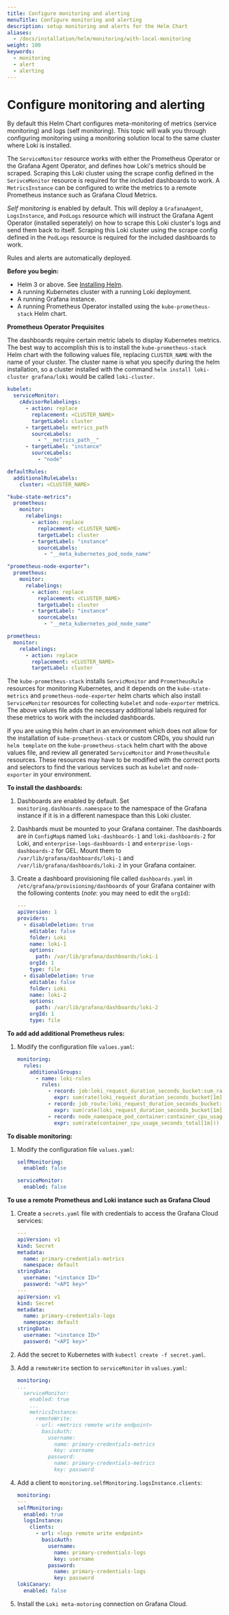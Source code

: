 ```yaml
---
title: Configure monitoring and alerting
menuTitle: Configure monitoring and alerting
description: setup monitoring and alerts for the Helm Chart
aliases:
  - /docs/installation/helm/monitoring/with-local-monitoring
weight: 100
keywords:
  - monitoring
  - alert
  - alerting
---
```


# Configure monitoring and alerting

By default this Helm Chart configures meta-monitoring of metrics (service monitoring) and logs (self monitoring). This topic will walk you through configuring monitoring using a monitoring solution local to the same cluster where Loki is installed.

The `ServiceMonitor` resource works with either the Prometheus Operator or the Grafana Agent Operator, and defines how Loki's metrics should be scraped. Scraping this Loki cluster using the scrape config defined in the `SerivceMonitor` resource is required for the included dashboards to work. A `MetricsInstance` can be configured to write the metrics to a remote Prometheus instance such as Grafana Cloud Metrics.

_Self monitoring_ is enabled by default. This will deploy a `GrafanaAgent`, `LogsInstance`, and `PodLogs` resource which will instruct the Grafana Agent Operator (installed seperately) on how to scrape this Loki cluster's logs and send them back to itself. Scraping this Loki cluster using the scrape config defined in the `PodLogs` resource is required for the included dashboards to work.

Rules and alerts are automatically deployed.

**Before you begin:**

- Helm 3 or above. See [Installing Helm](https://helm.sh/docs/intro/install/).
- A running Kubernetes cluster with a running Loki deployment.
- A running Grafana instance.
- A running Prometheus Operator installed using the `kube-prometheus-stack` Helm chart.

**Prometheus Operator Prequisites**

The dashboards require certain metric labels to display Kubernetes metrics. The best way to accomplish this is to install the `kube-prometheus-stack` Helm chart with the following values file, replacing `CLUSTER_NAME` with the name of your cluster. The cluster name is what you specify during the helm installation, so a cluster installed with the command `helm install loki-cluster grafana/loki` would be called `loki-cluster`.

```yaml
kubelet:
  serviceMonitor:
    cAdvisorRelabelings:
      - action: replace
        replacement: <CLUSTER_NAME>
        targetLabel: cluster
      - targetLabel: metrics_path
        sourceLabels:
          - "__metrics_path__"
      - targetLabel: "instance"
        sourceLabels:
          - "node"

defaultRules:
  additionalRuleLabels:
    cluster: <CLUSTER_NAME>

"kube-state-metrics":
  prometheus:
    monitor:
      relabelings:
        - action: replace
          replacement: <CLUSTER_NAME>
          targetLabel: cluster
        - targetLabel: "instance"
          sourceLabels:
            - "__meta_kubernetes_pod_node_name"

"prometheus-node-exporter":
  prometheus:
    monitor:
      relabelings:
        - action: replace
          replacement: <CLUSTER_NAME>
          targetLabel: cluster
        - targetLabel: "instance"
          sourceLabels:
            - "__meta_kubernetes_pod_node_name"

prometheus:
  monitor:
    relabelings:
      - action: replace
        replacement: <CLUSTER_NAME>
        targetLabel: cluster
```

The `kube-prometheus-stack` installs `ServicMonitor` and `PrometheusRule` resources for monitoring Kubernetes, and it depends on the `kube-state-metrics` and `prometheus-node-exporter` helm charts which also install `ServiceMonitor` resources for collecting `kubelet` and `node-exporter` metrics. The above values file adds the necessary additional labels required for these metrics to work with the included dashboards.

If you are using this helm chart in an environment which does not allow for the installation of `kube-prometheus-stack` or custom CRDs, you should run `helm template` on the `kube-prometheus-stack` helm chart with the above values file, and review all generated `ServiceMonitor` and `PrometheusRule` resources. These resources may have to be modified with the correct ports and selectors to find the various services such as `kubelet` and `node-exporter` in your environment.

**To install the dashboards:**

1. Dashboards are enabled by default. Set `monitoring.dashboards.namespace` to the namespace of the Grafana instance if it is in a different namespace than this Loki cluster.
1. Dashbards must be mounted to your Grafana container. The dashboards are in `ConfigMap`s named `loki-dashboards-1` and `loki-dashboards-2` for Loki, and `enterprise-logs-dashboards-1` and `enterprise-logs-dashboards-2` for GEL. Mount them to `/var/lib/grafana/dashboards/loki-1` and `/var/lib/grafana/dashboards/loki-2` in your Grafana container.
1. Create a dashboard provisioning file called `dashboards.yaml` in `/etc/grafana/provisioning/dashboards` of your Grafana container with the following contents (_note_: you may need to edit the `orgId`):

   ```yaml
   ---
   apiVersion: 1
   providers:
     - disableDeletion: true
       editable: false
       folder: Loki
       name: loki-1
       options:
         path: /var/lib/grafana/dashboards/loki-1
       orgId: 1
       type: file
     - disableDeletion: true
       editable: false
       folder: Loki
       name: loki-2
       options:
         path: /var/lib/grafana/dashboards/loki-2
       orgId: 1
       type: file
   ```

**To add add additional Prometheus rules:**

1. Modify the configuration file `values.yaml`:

   ```yaml
   monitoring:
     rules:
       additionalGroups:
         - name: loki-rules
           rules:
             - record: job:loki_request_duration_seconds_bucket:sum_rate
               expr: sum(rate(loki_request_duration_seconds_bucket[1m])) by (le, job)
             - record: job_route:loki_request_duration_seconds_bucket:sum_rate
               expr: sum(rate(loki_request_duration_seconds_bucket[1m])) by (le, job, route)
             - record: node_namespace_pod_container:container_cpu_usage_seconds_total:sum_rate
               expr: sum(rate(container_cpu_usage_seconds_total[1m])) by (node, namespace, pod, container)
   ```

**To disable monitoring:**

1. Modify the configuration file `values.yaml`:

   ```yaml
   selfMonitoring:
     enabled: false

   serviceMonitor:
     enabled: false
   ```

**To use a remote Prometheus and Loki instance such as Grafana Cloud**

1. Create a `secrets.yaml` file with credentials to access the Grafana Cloud services:

   ```yaml
   ---
   apiVersion: v1
   kind: Secret
   metadata:
     name: primary-credentials-metrics
     namespace: default
   stringData:
     username: "<instance ID>"
     password: "<API key>"
   ---
   apiVersion: v1
   kind: Secret
   metadata:
     name: primary-credentials-logs
     namespace: default
   stringData:
     username: "<instance ID>"
     password: "<API key>"
   ```

2. Add the secret to Kubernetes with `kubectl create -f secret.yaml`.

3. Add a `remoteWrite` section to `serviceMonitor` in `values.yaml`:

   ```yaml
   monitoring:
   ...
     serviceMonitor:
       enabled: true
       ...
       metricsInstance:
         remoteWrite:
         - url: <metrics remote write endpoint>
           basicAuth:
             username:
               name: primary-credentials-metrics
               key: username
             password:
               name: primary-credentials-metrics
               key: password
   ```

4. Add a client to `monitoring.selfMonitoring.logsInstance.clients`:

   ```yaml
   monitoring:
   ---
   selfMonitoring:
     enabled: true
     logsInstance:
       clients:
         - url: <logs remote write endpoint>
           basicAuth:
             username:
               name: primary-credentials-logs
               key: username
             password:
               name: primary-credentials-logs
               key: password
   lokiCanary:
     enabled: false
   ```

5. Install the `Loki meta-motoring` connection on Grafana Cloud.
